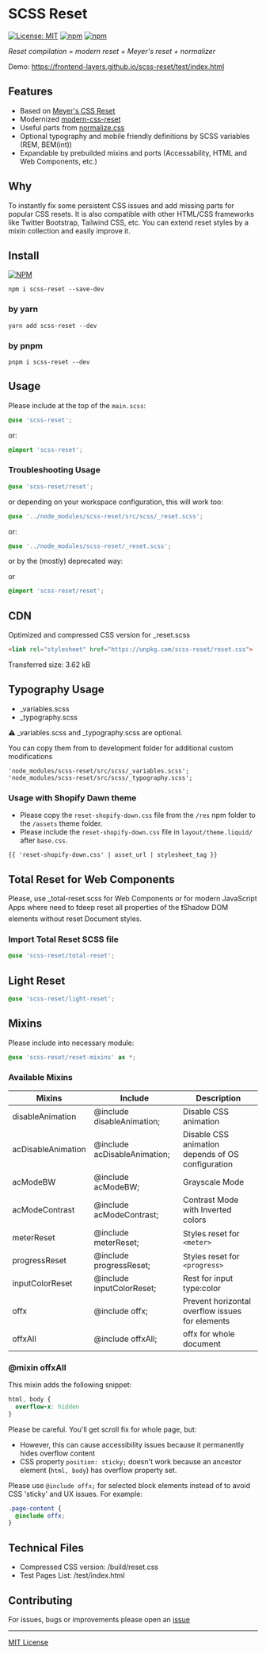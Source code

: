 # SCSS Reset

[![License: MIT](https://img.shields.io/badge/License-MIT-blue.svg)](https://opensource.org/licenses/MIT)
[![npm](https://img.shields.io/npm/v/scss-reset?color=%23cb0000)](https://www.npmjs.com/package/scss-reset)
[![npm](https://img.shields.io/npm/dw/scss-reset)](https://www.npmjs.com/package/scss-reset)

_Reset compilation = modern reset + Meyer's reset + normalizer_

Demo: https://frontend-layers.github.io/scss-reset/test/index.html

## Features

- Based on [Meyer's CSS Reset](https://meyerweb.com/eric/tools/css/reset/)
- Modernized [modern-css-reset](https://github.com/hankchizljaw/modern-css-reset)
- Useful parts from [normalize.css](https://necolas.github.io/normalize.css/)
- Optional typography and mobile friendly definitions by SCSS variables (REM, BEM(int))
- Expandable by prebuilded mixins and ports (Accessability, HTML and Web Components, etc.)

## Why

To instantly fix some persistent CSS issues and add missing parts for popular CSS resets.
It is also compatible with other HTML/CSS frameworks like Twitter Bootstrap, Tailwind CSS, etc.
You can extend reset styles by a mixin collection and easily improve it.

## Install

[![NPM](https://nodei.co/npm/scss-reset.png?compact=true)](https://nodei.co/npm/scss-reset/)

```shell
npm i scss-reset --save-dev
```

### by yarn

```shell
yarn add scss-reset --dev
```

### by pnpm

```shell
pnpm i scss-reset --dev
```

## Usage

Please include at the top of the `main.scss`:

```scss
@use 'scss-reset';
```

or:

```scss
@import 'scss-reset';
```


### Troubleshooting Usage

```scss
@use 'scss-reset/reset';
```

or depending on your workspace configuration, this will work too:

```scss
@use '../node_modules/scss-reset/src/scss/_reset.scss';
```

or:

```scss
@use '../node_modules/scss-reset/_reset.scss';
```

or by the (mostly) deprecated way:

or

```scss
@import 'scss-reset/reset';
```

## CDN

Optimized and compressed CSS version for _reset.scss

```html
<link rel="stylesheet" href="https://unpkg.com/scss-reset/reset.css">
```

Transferred size: 3.62 kB

## Typography Usage

- _variables.scss
- _typography.scss

⚠️ _variables.scss and _typography.scss are optional.

You can copy them from to development folder for additional custom modifications

```
'node_modules/scss-reset/src/scss/_variables.scss';
'node_modules/scss-reset/src/scss/_typography.scss';
```

### Usage with Shopify Dawn theme

- Please copy the `reset-shopify-down.css` file from the `/res` npm folder to the `/assets` theme folder.
- Please include the `reset-shopify-down.css` file in `layout/theme.liquid/` after `base.css`.

```liquid
{{ 'reset-shopify-down.css' | asset_url | stylesheet_tag }}
```

## Total Reset for Web Components

Please, use _total-reset.scss for Web Components or for modern JavaScript Apps
where need to ❗deep reset all properties of the ❗Shadow DOM elements without reset Document styles.

### Import Total Reset SCSS file

```scss
@use 'scss-reset/total-reset';
```

## Light Reset

```scss
@use 'scss-reset/light-reset';
```

## Mixins

Please include into necessary module:

```scss
@use 'scss-reset/reset-mixins' as *;
```

### Available Mixins

| Mixins             | Include                      | Description                                       |
|--------------------|------------------------------|---------------------------------------------------|
| disableAnimation   | @include disableAnimation;   | Disable CSS animation                             |
| acDisableAnimation | @include acDisableAnimation; | Disable CSS animation depends of OS configuration |
| acModeBW           | @include acModeBW;           | Grayscale Mode                                    |
| acModeContrast     | @include acModeContrast;     | Contrast Mode with Inverted colors                |
| meterReset         | @include meterReset;         | Styles reset for ```<meter>```                    |
| progressReset      | @include progressReset;      | Styles reset for ```<progress>```                 |
| inputColorReset    | @include inputColorReset;    | Rest for input type:color                         |
| offx               | @include offx;               | Prevent horizontal overflow issues for elements   |
| offxAll            | @include offxAll;            | offx for whole document                           |


### @mixin offxAll

This mixin adds the following snippet:

```css
html, body {
  overflow-x: hidden
}
```

Please be careful. You'll get scroll fix for whole page, but:

- However, this can cause accessibility issues because it permanently hides overflow content
- CSS property `position: sticky;` doesn't work because an ancestor element (`html, body`) has overflow property set.

Please use `@include offx;` for selected block elements instead of to avoid CSS 'sticky' and UX issues.
For example:

```scss
.page-content {
  @include offx;
}
```

## Technical Files

- Compressed CSS version: /build/reset.css
- Test Pages List: /test/index.html

## Contributing

For issues, bugs or improvements please open an [issue](https://github.com/frontend-layers/scss-reset/issues/new)

---
[MIT License](LICENSE)
